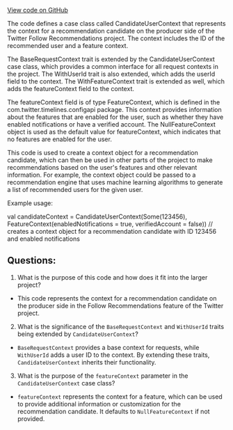 [View code on GitHub](https://github.com/misbahsy/the-algorithm/follow-recommendations-service/server/src/main/scala/com/twitter/follow_recommendations/configapi/candidates/CandidateUserContext.scala)

The code defines a case class called CandidateUserContext that represents the context for a recommendation candidate on the producer side of the Twitter Follow Recommendations project. The context includes the ID of the recommended user and a feature context. 

The BaseRequestContext trait is extended by the CandidateUserContext case class, which provides a common interface for all request contexts in the project. The WithUserId trait is also extended, which adds the userId field to the context. The WithFeatureContext trait is extended as well, which adds the featureContext field to the context. 

The featureContext field is of type FeatureContext, which is defined in the com.twitter.timelines.configapi package. This context provides information about the features that are enabled for the user, such as whether they have enabled notifications or have a verified account. The NullFeatureContext object is used as the default value for featureContext, which indicates that no features are enabled for the user. 

This code is used to create a context object for a recommendation candidate, which can then be used in other parts of the project to make recommendations based on the user's features and other relevant information. For example, the context object could be passed to a recommendation engine that uses machine learning algorithms to generate a list of recommended users for the given user. 

Example usage:

val candidateContext = CandidateUserContext(Some(123456), FeatureContext(enabledNotifications = true, verifiedAccount = false))
// creates a context object for a recommendation candidate with ID 123456 and enabled notifications
## Questions: 
 1. What is the purpose of this code and how does it fit into the larger project?
- This code represents the context for a recommendation candidate on the producer side in the Follow Recommendations feature of the Twitter project.

2. What is the significance of the `BaseRequestContext` and `WithUserId` traits being extended by `CandidateUserContext`?
- `BaseRequestContext` provides a base context for requests, while `WithUserId` adds a user ID to the context. By extending these traits, `CandidateUserContext` inherits their functionality.

3. What is the purpose of the `featureContext` parameter in the `CandidateUserContext` case class?
- `featureContext` represents the context for a feature, which can be used to provide additional information or customization for the recommendation candidate. It defaults to `NullFeatureContext` if not provided.